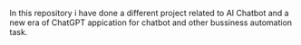 In this repository i have done a different project related to AI Chatbot and a new era of ChatGPT appication for chatbot and other bussiness automation task. 
